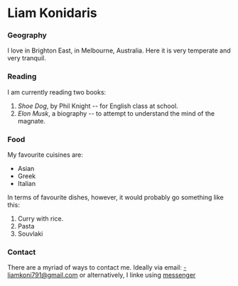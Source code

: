 # Liam Konidaris

### Geography

I love in Brighton East, in Melbourne, Australia. Here it is very temperate and very tranquil.

### Reading

I am currently reading two books:

1. *Shoe Dog*, by Phil Knight -- for English class at school.
2. *Elon Musk*, a biography -- to attempt to understand the mind of the magnate.

### Food

My favourite cuisines are:

- Asian
- Greek
- Italian

In terms of favourite dishes, however, it would probably go something like this:

1. Curry with rice.
2. Pasta
3. Souvlaki

### Contact

There are a myriad of ways to contact me. Ideally via email:
-liamkoni791@gmail.com
or alternatively, I linke using [messenger](https://www.facebook.com/messages/t/liamkonidaris)
